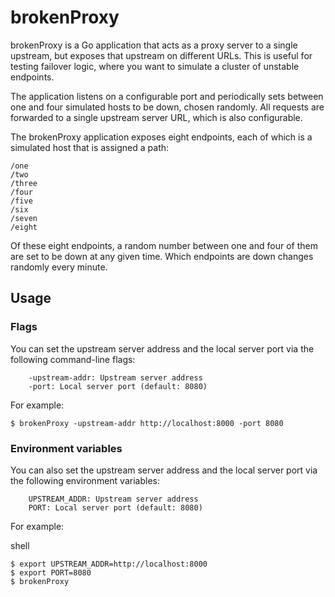 # brokenProxy

brokenProxy is a Go application that acts as a proxy server to a single upstream, but exposes that upstream on different URLs. This is useful for testing failover logic, where you want to simulate a cluster of unstable endpoints.

The application listens on a configurable port and periodically sets between one and four simulated hosts to be down, chosen randomly. All requests are forwarded to a single upstream server URL, which is also configurable.

The brokenProxy application exposes eight endpoints, each of which is a simulated host that is assigned a path:

```
/one
/two
/three
/four
/five
/six
/seven
/eight
```

Of these eight endpoints, a random number between one and four of them are set to be down at any given time. Which endpoints are down changes randomly every minute.


## Usage

### Flags

You can set the upstream server address and the local server port via the following command-line flags:

```
    -upstream-addr: Upstream server address
    -port: Local server port (default: 8080)
```

For example:

```
$ brokenProxy -upstream-addr http://localhost:8000 -port 8080

```


### Environment variables

You can also set the upstream server address and the local server port via the following environment variables:

```
    UPSTREAM_ADDR: Upstream server address
    PORT: Local server port (default: 8080)
```

For example:

shell

```
$ export UPSTREAM_ADDR=http://localhost:8000
$ export PORT=8080
$ brokenProxy
```



